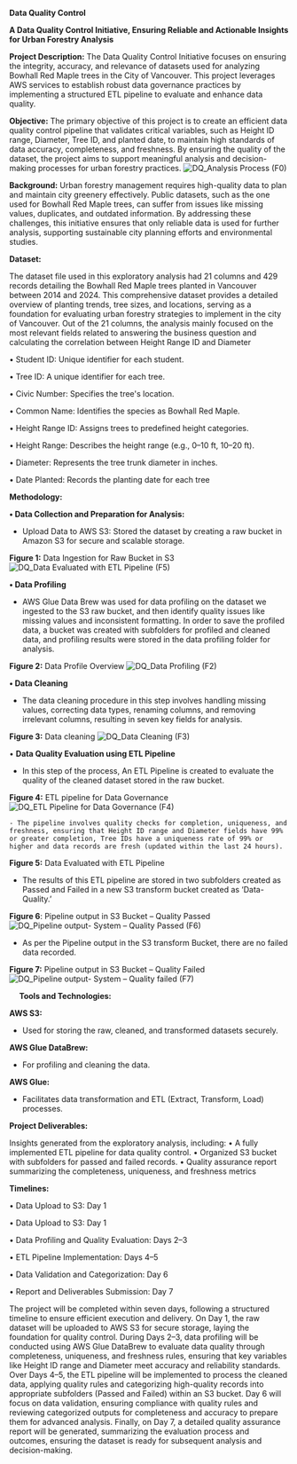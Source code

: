 **Data Quality Control**

**A Data Quality Control Initiative, Ensuring Reliable and Actionable Insights for Urban Forestry Analysis**


**Project Description:** The Data Quality Control Initiative focuses on ensuring the integrity, accuracy, and relevance of datasets used for analyzing Bowhall Red Maple trees in the City of Vancouver. This project leverages AWS services to establish robust data governance practices by implementing a structured ETL pipeline to evaluate and enhance data quality. 


**Objective:** 
 The primary objective of this project is to create an efficient data quality control pipeline that validates critical variables, such as Height ID range, Diameter, Tree ID, and planted date, to maintain high standards of data accuracy, completeness, and freshness. By ensuring the quality of the dataset, the project aims to support meaningful analysis and decision-making processes for urban forestry practices.
![DQ_Analysis Process (F0)](https://github.com/user-attachments/assets/0d0ba94f-30cd-47cc-957e-7b9f3f90f2d9)


**Background:** Urban forestry management requires high-quality data to plan and maintain city greenery effectively. Public datasets, such as the one used for Bowhall Red Maple trees, can suffer from issues like missing values, duplicates, and outdated information. By addressing these challenges, this initiative ensures that only reliable data is used for further analysis, supporting sustainable city planning efforts and environmental studies.


**Dataset:** 

The dataset file used in this exploratory analysis had 21 columns and 429 records detailing the Bowhall Red Maple trees planted in Vancouver between 2014 and 2024. This comprehensive dataset provides a detailed overview of planting trends, tree sizes, and locations, serving as a foundation for evaluating urban forestry strategies to implement in the city of Vancouver. 
Out of the 21 columns, the analysis mainly focused on the most relevant fields related to answering the business question and calculating the correlation between Height Range ID and Diameter

•	Student ID: Unique identifier for each student.

•	Tree ID: A unique identifier for each tree.

•	Civic Number: Specifies the tree's location.

•	Common Name: Identifies the species as Bowhall Red Maple.

•	Height Range ID: Assigns trees to predefined height categories.

•	Height Range: Describes the height range (e.g., 0–10 ft, 10–20 ft).

•	Diameter: Represents the tree trunk diameter in inches.

•	Date Planted: Records the planting date for each tree


**Methodology:**

**• Data Collection and Preparation for Analysis:**

- Upload Data to AWS S3: Stored the dataset by creating a raw bucket in Amazon S3 for secure and scalable storage. 

**Figure 1:** Data Ingestion for Raw Bucket in S3
![DQ_Data Evaluated with ETL Pipeline (F5)](https://github.com/user-attachments/assets/7e29b11d-33a6-4c26-92d8-3fb447906bb3)


**• Data Profiling**

-  AWS Glue Data Brew was used for data profiling on the dataset we ingested to the S3 raw bucket, and then identify quality issues like missing values and inconsistent formatting. In order to save the profiled data, a bucket was created with subfolders for profiled and cleaned data, and profiling results were stored in the data profiling folder for analysis.

**Figure 2:** Data Profile Overview
![DQ_Data Profiling  (F2)](https://github.com/user-attachments/assets/4bbfb14b-fe43-4ff2-96e8-3c18ec8c6d38)


**• Data Cleaning**

- The data cleaning procedure in this step involves handling missing values, correcting data types, renaming columns, and removing irrelevant columns, resulting in seven key fields for analysis.


**Figure 3:** Data cleaning 
![DQ_Data Cleaning (F3)](https://github.com/user-attachments/assets/235ac6fe-8b57-4111-8ad0-91cf039e66f0)

 
• **Data Quality Evaluation using ETL Pipeline**

- In this step of the process, An ETL Pipeline is created to evaluate the quality of the cleaned dataset stored in the raw bucket.

**Figure 4:** ETL pipeline for Data Governance
![DQ_ETL Pipeline for Data Governance (F4)](https://github.com/user-attachments/assets/152595c4-35e6-4950-868e-9059c3c129d8)


	- The pipeline involves quality checks for completion, uniqueness, and freshness, ensuring that Height ID range and Diameter fields have 99% or greater completion, Tree IDs have a uniqueness rate of 99% or higher and data records are fresh (updated within the last 24 hours).
 
 **Figure 5:** Data Evaluated with ETL Pipeline 

- The results of this ETL pipeline are stored in two subfolders created as Passed and Failed in a new S3 transform bucket created as ‘Data-Quality.’

**Figure 6**: Pipeline output in S3 Bucket – Quality Passed 
![DQ_Pipeline output- System – Quality Passed (F6)](https://github.com/user-attachments/assets/93874c57-ba7f-4711-a1ce-0e6ef192b9a8)


- As per the Pipeline output in the S3 transform Bucket, there are no failed data recorded.

**Figure 7:** Pipeline output in S3 Bucket – Quality Failed
![DQ_Pipeline output- System – Quality failed (F7)](https://github.com/user-attachments/assets/d595f2e8-36e8-4c7a-8af3-d8ca9dce5b09)

 
**Tools and Technologies:**

**AWS S3:**

- Used for storing the raw, cleaned, and transformed datasets securely.

**AWS Glue DataBrew:** 

- For profiling and cleaning the data.

**AWS Glue:**

- Facilitates data transformation and ETL (Extract, Transform, Load) processes.


**Project Deliverables:**

Insights generated from the exploratory analysis, including:
• A fully implemented ETL pipeline for data quality control.
• Organized S3 bucket with subfolders for passed and failed records.
• Quality assurance report summarizing the completeness, uniqueness, and freshness metrics

**Timelines:**

• Data Upload to S3: Day 1

• Data Upload to S3: Day 1

• Data Profiling and Quality Evaluation: Days 2–3

• ETL Pipeline Implementation: Days 4–5

• Data Validation and Categorization: Day 6

• Report and Deliverables Submission: Day 7

The project will be completed within seven days, following a structured timeline to ensure efficient execution and delivery. On Day 1, the raw dataset will be uploaded to AWS S3 for secure storage, laying the foundation for quality control. During Days 2–3, data profiling will be conducted using AWS Glue DataBrew to evaluate data quality through completeness, uniqueness, and freshness rules, ensuring that key variables like Height ID range and Diameter meet accuracy and reliability standards. Over Days 4–5, the ETL pipeline will be implemented to process the cleaned data, applying quality rules and categorizing high-quality records into appropriate subfolders (Passed and Failed) within an S3 bucket. Day 6 will focus on data validation, ensuring compliance with quality rules and reviewing categorized outputs for completeness and accuracy to prepare them for advanced analysis. Finally, on Day 7, a detailed quality assurance report will be generated, summarizing the evaluation process and outcomes, ensuring the dataset is ready for subsequent analysis and decision-making.
